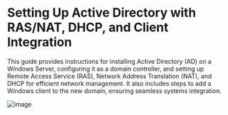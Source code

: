 # Setting Up Active Directory with RAS/NAT, DHCP, and Client Integration
This guide provides instructions for installing Active Directory (AD) on a Windows Server, configuring it as a domain controller, and setting up Remote Access Service (RAS), Network Address Translation (NAT), and DHCP for efficient network management. It also includes steps to add a Windows client to the new domain, ensuring seamless systems integration.

![image](https://github.com/Chaac9/Setting-up-AD-Domain-RAS-NAT-DHCP-on-Windows-Server-and-Adding-a-Client-to-the-Domain.md/assets/98796264/f2309b34-b5c1-49f7-89af-6927b2a7d3a1)
